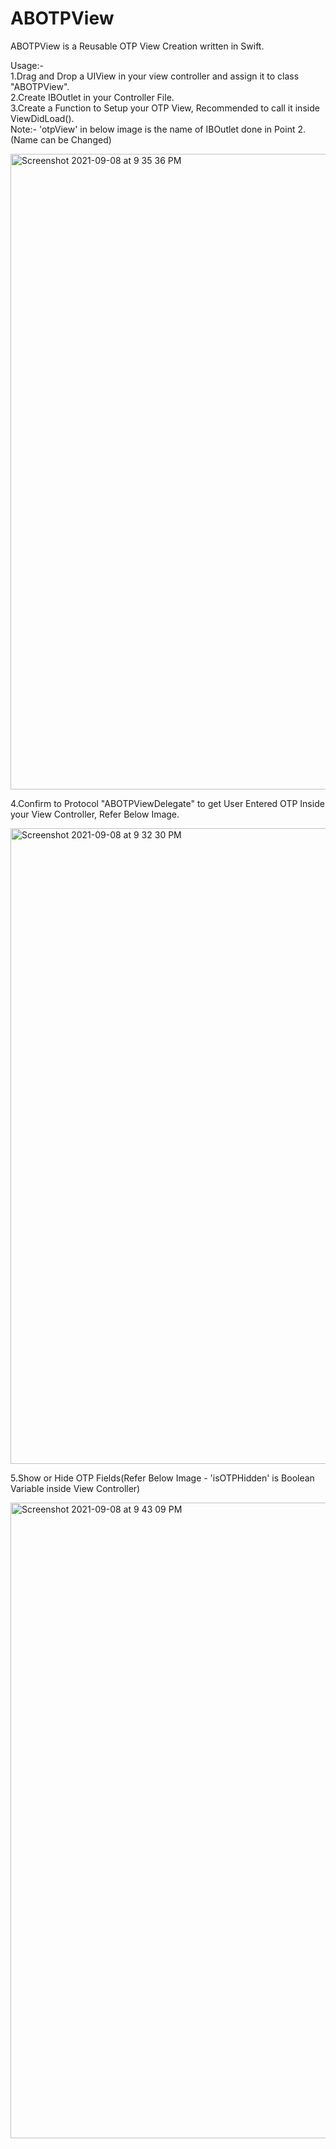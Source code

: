 
# ABOTPView

ABOTPView is a Reusable OTP View Creation written in Swift.<br />

Usage:-<br />
1.Drag and Drop a UIView in your view controller and assign it to class "ABOTPView".<br />
2.Create IBOutlet in your Controller File.<br />
3.Create a Function to Setup your OTP View, Recommended to call it inside ViewDidLoad().<br />
Note:- 'otpView' in below image is the name of IBOutlet done in Point 2.(Name can be Changed)<br />

<img width="1017" alt="Screenshot 2021-09-08 at 9 35 36 PM" src="https://user-images.githubusercontent.com/30545415/132544832-0f69ff27-e2e9-485b-b80e-6dbd485d7059.png">

4.Confirm to Protocol "ABOTPViewDelegate" to get User Entered OTP Inside your View Controller, Refer Below Image.<br />

<img width="1017" alt="Screenshot 2021-09-08 at 9 32 30 PM" src="https://user-images.githubusercontent.com/30545415/132544322-71361da2-3244-49eb-a544-39c7860bf3fc.png">

5.Show or Hide OTP Fields(Refer Below Image - 'isOTPHidden' is Boolean Variable inside View Controller)<br />

<img width="1017" alt="Screenshot 2021-09-08 at 9 43 09 PM" src="https://user-images.githubusercontent.com/30545415/132545923-9fc659a3-e707-4153-909b-a1a4c67024bd.png">
